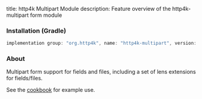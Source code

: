 title: http4k Multipart Module
description: Feature overview of the http4k-multipart form module

### Installation (Gradle)

```groovy
implementation group: "org.http4k", name: "http4k-multipart", version: "4.2.0.0"
```

### About

Multipart form support for fields and files, including a set of lens extensions for fields/files.

See the [cookbook](/cookbook/multipart_forms/) for example use.

